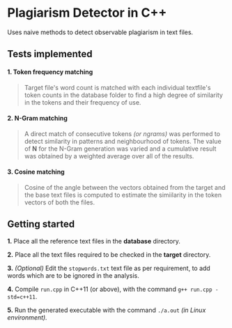 # Plagiarism Detector in C++
Uses naive methods to detect observable plagiarism in text files. 


## Tests implemented

#### 1. Token frequency matching
>Target file's word count is matched with each individual textfile's token counts in the database folder to find a high degree of similarity in the tokens and their frequency of use.

#### 2. N-Gram matching
>A direct match of consecutive tokens *(or ngrams)* was performed to detect similarity in patterns and neighbourhood of tokens. The value of **N** for the N-Gram generation was varied and a cumulative result was obtained by a weighted average over all of the results.

#### 3. Cosine matching
>Cosine of the angle between the vectors obtained from the target and the base text files is computed to estimate the simiilarity in the token vectors of both the files.


## Getting started
**1.**   Place all the reference text files in the **database** directory.

**2.**   Place all the text files required to be checked in the **target** directory.

**3.**   *(Optional)* Edit the `stopwords.txt` text file as per requirement, to add words which are to be ignored in the analysis.

**4.**   Compile `run.cpp` in C++11 (or above), with the command `g++ run.cpp -std=c++11`.

**5.**   Run the generated executable with the command `./a.out` *(in Linux environment).*
